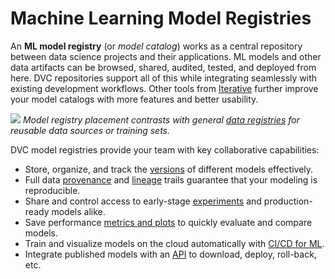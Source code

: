 # Machine Learning Model Registries

An **ML model registry** (or _model catalog_) works as a central repository
between data science projects and their applications. ML models and other data
artifacts can be browsed, shared, audited, tested, and deployed from here. DVC
repositories support all of this while integrating seamlessly with existing
development workflows. Other tools from [Iterative](https://iterative.ai/)
further improve your model catalogs with more features and better usability.

![](/img/ml_model_registry_placement.jpg) _Model registry placement contrasts
with general [data registries] for reusable data sources or training sets._

[data registries]: /doc/use-cases/data-registries

DVC model registries provide your team with key collaborative capabilities:

- Store, organize, and track the [versions] of different models effectively.
- Full data [provenance] and [lineage] trails guarantee that your modeling is
  reproducible.
- Share and control access to early-stage [experiments] and production-ready
  models alike.
- Save performance [metrics and plots] to quickly evaluate and compare models.
- Train and visualize models on the cloud automatically with [CI/CD for
  ML][cml-dvc].
- Integrate published models with an [API] to download, deploy, roll-back, etc.

[versions]: /doc/use-cases/versioning-data-and-model-files
[gitops]: https://about.gitlab.com/topics/gitops/
[provenance]: /doc/start/data-and-model-access
[lineage]: /doc/command-reference/dag#directed-acyclic-graph
[metrics and plots]: /doc/start/metrics-parameters-plots
[experiments]: /doc/user-guide/experiment-management
[api]: /doc/api-reference
[cml-dvc]: https://cml.dev/doc/cml-with-dvc

